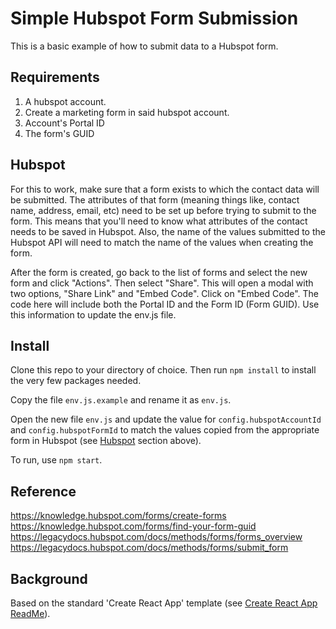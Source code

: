 # Simple Hubspot Form Submission
This is a basic example of how to submit data to a Hubspot form.

## Requirements
1. A hubspot account.
2. Create a marketing form in said hubspot account.
3. Account's Portal ID
4. The form's GUID

## Hubspot
For this to work, make sure that a form exists to which the contact data will be submitted. The attributes of that form (meaning things like, contact name, address, email, etc) need to be set up before trying to submit to the form. This means that you'll need to know what attributes of the contact needs to be saved in Hubspot. Also, the name of the values submitted to the Hubspot API will need to match the name of the values when creating the form.

After the form is created, go back to the list of forms and select the new form and click "Actions". Then select "Share". This will open a modal with two options, "Share Link" and "Embed Code". Click on "Embed Code". The code here will include both the Portal ID and the Form ID (Form GUID). Use this information to update the env.js file.

## Install
Clone this repo to your directory of choice. Then run `npm install` to install the very few packages needed.

Copy the file `env.js.example` and rename it as `env.js`. 

Open the new file `env.js` and update the value for `config.hubspotAccountId` and `config.hubspotFormId` to match the values copied from the appropriate form in Hubspot (see [Hubspot](#Hubspot) section above).

To run, use `npm start`.

## Reference
https://knowledge.hubspot.com/forms/create-forms
https://knowledge.hubspot.com/forms/find-your-form-guid
https://legacydocs.hubspot.com/docs/methods/forms/forms_overview
https://legacydocs.hubspot.com/docs/methods/forms/submit_form

## Background
Based on the standard 'Create React App' template (see [Create React App ReadMe](README_ReactApp.md)).
